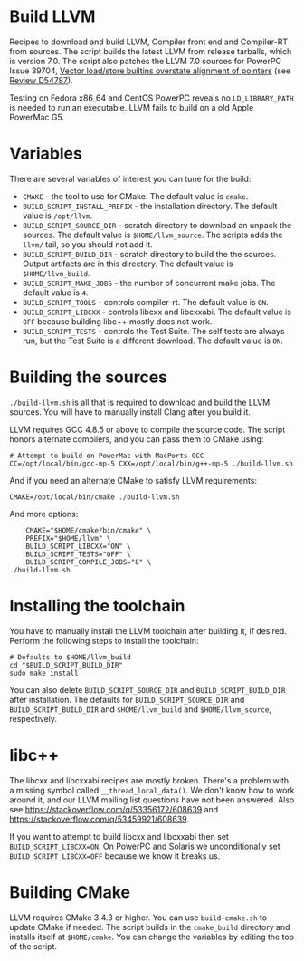 # Build LLVM

Recipes to download and build LLVM, Compiler front end and Compiler-RT from sources. The script builds the latest LLVM from release tarballs, which is version 7.0. The script also patches the LLVM 7.0 sources for PowerPC Issue 39704, [Vector load/store builtins overstate alignment of pointers](https://bugs.llvm.org/show_bug.cgi?id=39704) (see [Review D54787](https://reviews.llvm.org/D54787)).

Testing on Fedora x86_64 and CentOS PowerPC reveals no `LD_LIBRARY_PATH` is needed to run an executable. LLVM fails to build on a old Apple PowerMac G5.

# Variables

There are several variables of interest you can tune for the build:

* `CMAKE` - the tool to use for CMake. The default value is `cmake`.
* `BUILD_SCRIPT_INSTALL_PREFIX` - the installation directory. The default value is `/opt/llvm`.
* `BUILD_SCRIPT_SOURCE_DIR` - scratch directory to download an unpack the sources. The default value is `$HOME/llvm_source`. The scripts adds the `llvm/` tail, so you should not add it.
* `BUILD_SCRIPT_BUILD_DIR` - scratch directory to build the the sources. Output artifacts are in this directory. The default value is `$HOME/llvm_build`.
* `BUILD_SCRIPT_MAKE_JOBS` - the number of concurrent make jobs. The default value is `4`.
* `BUILD_SCRIPT_TOOLS` - controls compiler-rt. The default value is `ON`.
* `BUILD_SCRIPT_LIBCXX` - controls libcxx and libcxxabi. The default value is `OFF` because building libc++ mostly does not work.
* `BUILD_SCRIPT_TESTS` - controls the Test Suite. The self tests are always run, but the Test Suite is a different download. The default value is `ON`.

# Building the sources

`./build-llvm.sh` is all that is required to download and build the LLVM sources. You will have to manually install Clang after you build it.

LLVM requires GCC 4.8.5 or above to compile the source code. The script honors alternate compilers, and you can pass them to CMake using:

```
# Attempt to build on PowerMac with MacPorts GCC
CC=/opt/local/bin/gcc-mp-5 CXX=/opt/local/bin/g++-mp-5 ./build-llvm.sh
```

And if you need an alternate CMake to satisfy LLVM requirements:

```
CMAKE=/opt/local/bin/cmake ./build-llvm.sh
```

And more options:

```
    CMAKE="$HOME/cmake/bin/cmake" \
    PREFIX="$HOME/llvm" \
    BUILD_SCRIPT_LIBCXX="ON" \
    BUILD_SCRIPT_TESTS="OFF" \
    BUILD_SCRIPT_COMPILE_JOBS="8" \
./build-llvm.sh
```

# Installing the toolchain

You have to manually install the LLVM toolchain after building it, if desired. Perform the following steps to install the toolchain:

```
# Defaults to $HOME/llvm_build
cd "$BUILD_SCRIPT_BUILD_DIR"
sudo make install
```

You can also delete `BUILD_SCRIPT_SOURCE_DIR` and `BUILD_SCRIPT_BUILD_DIR` after installation. The defaults for `BUILD_SCRIPT_SOURCE_DIR` and `BUILD_SCRIPT_BUILD_DIR` and `$HOME/llvm_build` and `$HOME/llvm_source`, respectively.

# libc++

The libcxx and libcxxabi recipes are mostly broken. There's a problem with a missing symbol called `__thread_local_data()`. We don't know how to work around it, and our LLVM mailing list questions have not been answered. Also see https://stackoverflow.com/q/53356172/608639 and https://stackoverflow.com/q/53459921/608639.

If you want to attempt to build libcxx and libcxxabi then set `BUILD_SCRIPT_LIBCXX=ON`. On PowerPC and Solaris we unconditionally set `BUILD_SCRIPT_LIBCXX=OFF` because we know it breaks us.

# Building CMake

LLVM requires CMake 3.4.3 or higher. You can use `build-cmake.sh` to update CMake if needed. The script builds in the `cmake_build` directory and installs itself at `$HOME/cmake`. You can change the variables by editing the top of the script.
